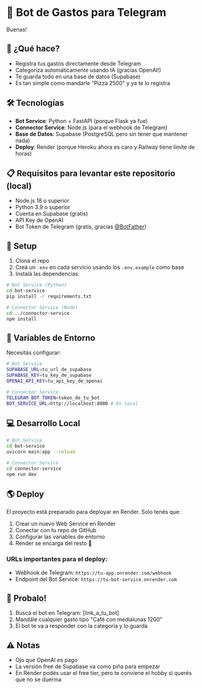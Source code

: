 # 🤖 Bot de Gastos para Telegram

Buenas!

## 🎯 ¿Qué hace?

- Registra tus gastos directamente desde Telegram
- Categoriza automáticamente usando IA (gracias OpenAI!)
- Te guarda todo en una base de datos (Supabase)
- Es tan simple como mandarle "Pizza 2500" y ya te lo registra

## 🛠 Tecnologías

- **Bot Service**: Python + FastAPI (porque Flask ya fue)
- **Connector Service**: Node.js (para el webhook de Telegram)
- **Base de Datos**: Supabase (PostgreSQL pero sin tener que mantener nada)
- **Deploy**: Render (porque Heroku ahora es caro y Railway tiene límite de horas)

## 📋 Requisitos para levantar este repositorio (local)

- Node.js 18 o superior
- Python 3.9 o superior
- Cuenta en Supabase (gratis)
- API Key de OpenAI
- Bot Token de Telegram (gratis, gracias [@BotFather](https://t.me/botfather))

## 🚀 Setup

1. Cloná el repo
2. Creá un `.env` en cada servicio usando los `.env.example` como base
3. Instalá las dependencias:

```bash
# Bot Service (Python)
cd bot-service
pip install -r requirements.txt

# Connector Service (Node)
cd ../connector-service
npm install
```

## 🔑 Variables de Entorno

Necesitás configurar:

```bash
# Bot Service
SUPABASE_URL=tu_url_de_supabase
SUPABASE_KEY=tu_key_de_supabase
OPENAI_API_KEY=tu_api_key_de_openai

# Connector Service
TELEGRAM_BOT_TOKEN=token_de_tu_bot
BOT_SERVICE_URL=http://localhost:8000 # En local
```

## 💻 Desarrollo Local

```bash
# Bot Service
cd bot-service
uvicorn main:app --reload

# Connector Service
cd connector-service
npm run dev
```

## 🌎 Deploy

El proyecto está preparado para deployar en Render. Solo tenés que:

1. Crear un nuevo Web Service en Render
2. Conectar con tu repo de GitHub
3. Configurar las variables de entorno
4. Render se encarga del resto 🙌

### URLs importantes para el deploy:

- Webhook de Telegram: `https://tu-app.onrender.com/webhook`
- Endpoint del Bot Service: `https://tu-bot-service.onrender.com`

## 📱 Probalo!

1. Buscá el bot en Telegram: [link_a_tu_bot]
2. Mandále cualquier gasto tipo "Café con medialunas 1200"
3. El bot te va a responder con la categoría y  lo guarda



## ⚠️ Notas

- Ojo que OpenAI es pago
- La versión free de Supabase va como piña para empezar
- En Render podés usar el free tier, pero te conviene el hobby si querés que no se duerma

